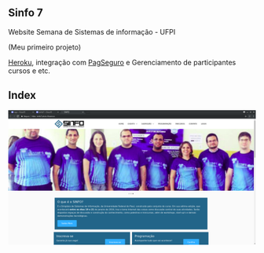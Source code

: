 ## Sinfo 7
Website Semana de Sistemas de informação - UFPI

(Meu primeiro projeto)

[Heroku](https://www.heroku.com/), integração com [PagSeguro](https://github.com/pagseguro/ruby) e Gerenciamento de participantes cursos e etc.

## Index
![](index.png)
